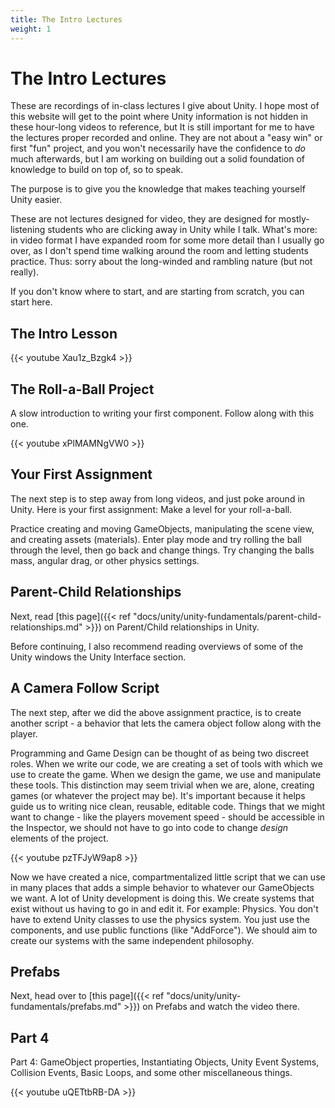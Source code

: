 ```yaml
---
title: The Intro Lectures
weight: 1
---
```

# The Intro Lectures

These are recordings of in-class lectures I give about Unity. I hope most of this website will get to the point where Unity information is not hidden in these hour-long videos to reference, but It is still important for me to have the lectures proper recorded and online. They are not about a "easy win" or first "fun" project, and you won't necessarily have the confidence to _do_ much afterwards, but I am working on building out a solid foundation of knowledge to build on top of, so to speak. 

The purpose is to give you the knowledge that makes teaching yourself Unity easier.

These are not lectures designed for video, they are designed for mostly-listening students who are clicking away in Unity while I talk. What's more: in video format I have expanded room for some more detail than I usually go over, as I don't spend time walking around the room and letting students practice. Thus: sorry about the long-winded and rambling nature (but not really). 

If you don't know where to start, and are starting from scratch, you can start here.

## The Intro Lesson
{{< youtube Xau1z_Bzgk4 >}}

## The Roll-a-Ball Project
A slow introduction to writing your first component. Follow along with this one.

{{< youtube xPlMAMNgVW0 >}}

## Your First Assignment
The next step is to step away from long videos, and just poke around in Unity. Here is your first assignment: Make a level for your roll-a-ball.

Practice creating and moving GameObjects, manipulating the scene view, and creating assets (materials). Enter play mode and try rolling the ball through the level, then go back and change things. Try changing the balls mass, angular drag, or other physics settings.

## Parent-Child Relationships
Next, read [this page]({{< ref "docs/unity/unity-fundamentals/parent-child-relationships.md" >}}) on Parent/Child relationships in Unity.

Before continuing, I also recommend reading overviews of some of the Unity windows the Unity Interface section.

## A Camera Follow Script
The next step, after we did the above assignment practice, is to create another script - a behavior that lets the camera object follow along with the player.

Programming and Game Design can be thought of as being two discreet roles. When we write our code, we are creating a set of tools with which we use to create the game. When we design the game, we use and manipulate these tools. This distinction may seem trivial when we are, alone, creating games (or whatever the project may be). It's important because it helps guide us to writing nice clean, reusable, editable code. Things that we might want to change - like the players movement speed - should be accessible in the Inspector, we should not have to go into code to change _design_ elements of the project. 

{{< youtube pzTFJyW9ap8 >}}

Now we have created a nice, compartmentalized little script that we can use in many places that adds a simple behavior to whatever our GameObjects we want. A lot of Unity development is doing this. We create systems that exist without us having to go in and edit it. For example: Physics. You don't have to extend Unity classes to use the physics system. You just use the components, and use public functions (like "AddForce"). We should aim to create our systems with the same independent philosophy.

## Prefabs
Next, head over to [this page]({{< ref "docs/unity/unity-fundamentals/prefabs.md" >}}) on Prefabs and watch the video there.

## Part 4
Part 4: GameObject properties, Instantiating Objects, Unity Event Systems, Collision Events, Basic Loops, and some other miscellaneous things.

{{< youtube uQETtbRB-DA >}}